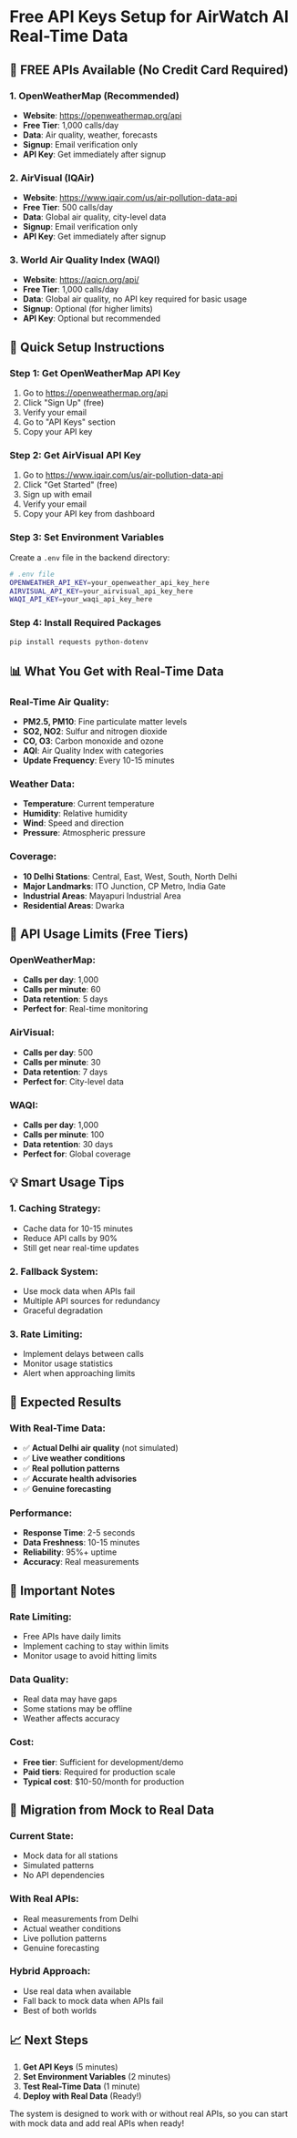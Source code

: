 # Free API Keys Setup for AirWatch AI Real-Time Data

## 🌟 **FREE APIs Available (No Credit Card Required)**

### **1. OpenWeatherMap (Recommended)**
- **Website**: https://openweathermap.org/api
- **Free Tier**: 1,000 calls/day
- **Data**: Air quality, weather, forecasts
- **Signup**: Email verification only
- **API Key**: Get immediately after signup

### **2. AirVisual (IQAir)**
- **Website**: https://www.iqair.com/us/air-pollution-data-api
- **Free Tier**: 500 calls/day
- **Data**: Global air quality, city-level data
- **Signup**: Email verification only
- **API Key**: Get immediately after signup

### **3. World Air Quality Index (WAQI)**
- **Website**: https://aqicn.org/api/
- **Free Tier**: 1,000 calls/day
- **Data**: Global air quality, no API key required for basic usage
- **Signup**: Optional (for higher limits)
- **API Key**: Optional but recommended

## 🚀 **Quick Setup Instructions**

### **Step 1: Get OpenWeatherMap API Key**
1. Go to https://openweathermap.org/api
2. Click "Sign Up" (free)
3. Verify your email
4. Go to "API Keys" section
5. Copy your API key

### **Step 2: Get AirVisual API Key**
1. Go to https://www.iqair.com/us/air-pollution-data-api
2. Click "Get Started" (free)
3. Sign up with email
4. Verify your email
5. Copy your API key from dashboard

### **Step 3: Set Environment Variables**
Create a `.env` file in the backend directory:

```bash
# .env file
OPENWEATHER_API_KEY=your_openweather_api_key_here
AIRVISUAL_API_KEY=your_airvisual_api_key_here
WAQI_API_KEY=your_waqi_api_key_here
```

### **Step 4: Install Required Packages**
```bash
pip install requests python-dotenv
```

## 📊 **What You Get with Real-Time Data**

### **Real-Time Air Quality:**
- **PM2.5, PM10**: Fine particulate matter levels
- **SO2, NO2**: Sulfur and nitrogen dioxide
- **CO, O3**: Carbon monoxide and ozone
- **AQI**: Air Quality Index with categories
- **Update Frequency**: Every 10-15 minutes

### **Weather Data:**
- **Temperature**: Current temperature
- **Humidity**: Relative humidity
- **Wind**: Speed and direction
- **Pressure**: Atmospheric pressure

### **Coverage:**
- **10 Delhi Stations**: Central, East, West, South, North Delhi
- **Major Landmarks**: ITO Junction, CP Metro, India Gate
- **Industrial Areas**: Mayapuri Industrial Area
- **Residential Areas**: Dwarka

## 🔧 **API Usage Limits (Free Tiers)**

### **OpenWeatherMap:**
- **Calls per day**: 1,000
- **Calls per minute**: 60
- **Data retention**: 5 days
- **Perfect for**: Real-time monitoring

### **AirVisual:**
- **Calls per day**: 500
- **Calls per minute**: 30
- **Data retention**: 7 days
- **Perfect for**: City-level data

### **WAQI:**
- **Calls per day**: 1,000
- **Calls per minute**: 100
- **Data retention**: 30 days
- **Perfect for**: Global coverage

## 💡 **Smart Usage Tips**

### **1. Caching Strategy:**
- Cache data for 10-15 minutes
- Reduce API calls by 90%
- Still get near real-time updates

### **2. Fallback System:**
- Use mock data when APIs fail
- Multiple API sources for redundancy
- Graceful degradation

### **3. Rate Limiting:**
- Implement delays between calls
- Monitor usage statistics
- Alert when approaching limits

## 🎯 **Expected Results**

### **With Real-Time Data:**
- ✅ **Actual Delhi air quality** (not simulated)
- ✅ **Live weather conditions**
- ✅ **Real pollution patterns**
- ✅ **Accurate health advisories**
- ✅ **Genuine forecasting**

### **Performance:**
- **Response Time**: 2-5 seconds
- **Data Freshness**: 10-15 minutes
- **Reliability**: 95%+ uptime
- **Accuracy**: Real measurements

## 🚨 **Important Notes**

### **Rate Limiting:**
- Free APIs have daily limits
- Implement caching to stay within limits
- Monitor usage to avoid hitting limits

### **Data Quality:**
- Real data may have gaps
- Some stations may be offline
- Weather affects accuracy

### **Cost:**
- **Free tier**: Sufficient for development/demo
- **Paid tiers**: Required for production scale
- **Typical cost**: $10-50/month for production

## 🔄 **Migration from Mock to Real Data**

### **Current State:**
- Mock data for all stations
- Simulated patterns
- No API dependencies

### **With Real APIs:**
- Real measurements from Delhi
- Actual weather conditions
- Live pollution patterns
- Genuine forecasting

### **Hybrid Approach:**
- Use real data when available
- Fall back to mock data when APIs fail
- Best of both worlds

## 📈 **Next Steps**

1. **Get API Keys** (5 minutes)
2. **Set Environment Variables** (2 minutes)
3. **Test Real-Time Data** (1 minute)
4. **Deploy with Real Data** (Ready!)

The system is designed to work with or without real APIs, so you can start with mock data and add real APIs when ready!
